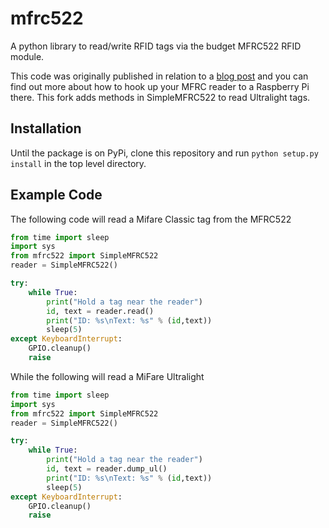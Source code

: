 # mfrc522

A python library to read/write RFID tags via the budget MFRC522 RFID module.

This code was originally published in relation to a [blog post](https://pimylifeup.com/raspberry-pi-rfid-rc522/) and you can find out more about how to hook up your MFRC reader to a Raspberry Pi there. This fork adds methods in SimpleMFRC522 to read Ultralight tags.

## Installation

Until the package is on PyPi, clone this repository and run `python setup.py install` in the top level directory.

## Example Code

The following code will read a Mifare Classic tag from the MFRC522

```python
from time import sleep
import sys
from mfrc522 import SimpleMFRC522
reader = SimpleMFRC522()

try:
    while True:
        print("Hold a tag near the reader")
        id, text = reader.read()
        print("ID: %s\nText: %s" % (id,text))
        sleep(5)
except KeyboardInterrupt:
    GPIO.cleanup()
    raise
```

While the following will read a MiFare Ultralight

```python
from time import sleep
import sys
from mfrc522 import SimpleMFRC522
reader = SimpleMFRC522()

try:
    while True:
        print("Hold a tag near the reader")
        id, text = reader.dump_ul()
        print("ID: %s\nText: %s" % (id,text))
        sleep(5)
except KeyboardInterrupt:
    GPIO.cleanup()
    raise
```